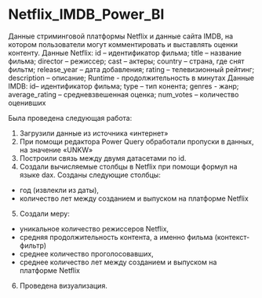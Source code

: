 # Netflix_IMDB_Power_BI
Данные стриминговой платформы Netflix и данные сайта IMDB, на котором пользователи могут комментировать и выставлять оценки контенту.
Данные Netflix: 
id – идентификатор фильма;
title – название фильма;
director – режиссер;
cast – актеры;
country – страна, где снят фильтм;
release_year – дата добавления;
rating – телевизионный рейтинг;
description – описание;
Runtime - продолжительность в минутах
Данные IMDB: 
id– идентификатор фильма;
type – тип конента;
genres - жанр;
average_rating – средневзвешенная оценка;
num_votes – количество оценивших 

Была проведена следующая работа: 
1. Загрузили данные из источника «интернет»
2. При помощи редактора Power Query обработали пропуски в данных, на значение «UNKW»
3. Построили связь между двумя датасетами по id.
4. Создали вычисляемые столбцы в Netflix при помощи формул на языке dax.
Созданы следующие столбцы: 
- год (извлекли из даты), 
- количество лет между созданием и выпуском на платформе Netflix
5. Создали меру: 
- уникальное количество режиссеров Netflix,
- средняя продолжительность контента, а именно фильма (контекст-фильтр)
- среднее количество проголосовавших,
- среднее количество лет между созданием и выпуском на платформе Netflix
6. Проведена визуализация. 


